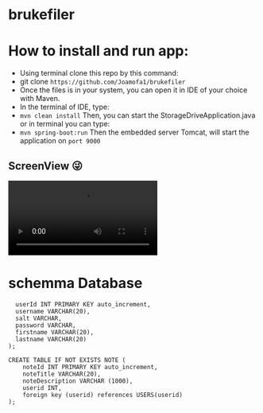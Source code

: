 # brukefiler
 
# How to install and run app:

- Using terminal clone this repo by this command:
- git clone
```https://github.com/Joamofa1/brukefiler```
- Once the files is in your system, you can open it in IDE of your choice with Maven.
- In the terminal of IDE, type:
- ```mvn clean install```
Then, you can start the StorageDriveApplication.java or in terminal you can type:
- ```mvn spring-boot:run```
Then the embedded server Tomcat, will start the application on ```port 9000```

## ScreenView 😜
![screen.mp4](https://github.com/Joamofa1/brukefiler/blob/main/Screen.mp4)



# schemma Database

``` CREATE TABLE IF NOT EXISTS USERS (
  userId INT PRIMARY KEY auto_increment,
  username VARCHAR(20),
  salt VARCHAR,
  password VARCHAR,
  firstname VARCHAR(20),
  lastname VARCHAR(20)
);

CREATE TABLE IF NOT EXISTS NOTE (
    noteId INT PRIMARY KEY auto_increment,
    noteTitle VARCHAR(20),
    noteDescription VARCHAR (1000),
    userid INT,
    foreign key (userid) references USERS(userid)
);



 ```
